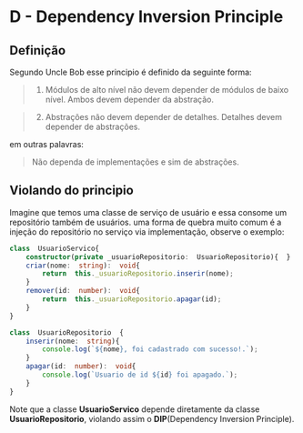 # D - Dependency Inversion Principle

<h2>Definição</h2>
Segundo Uncle Bob esse principio é definido da seguinte forma:

>1. Módulos de alto nível não devem depender de módulos de baixo nível. Ambos devem depender da abstração.

>2. Abstrações não devem depender de detalhes. Detalhes devem depender de abstrações.
> 
em outras palavras:
>Não dependa de implementações e sim de abstrações.
> 
<h2>Violando do principio</h2>
Imagine que temos uma classe de serviço de usuário e essa consome um repositório também de usuários.  
uma forma de quebra muito comum é a injeção do repositório no serviço via implementação, observe o exemplo:

```typescript
class  UsuarioServico{
	constructor(private _usuarioRepositorio:  UsuarioRepositorio){  }
	criar(nome:  string):  void{
		return  this._usuarioRepositorio.inserir(nome);
	}
	remover(id:  number):  void{
		return  this._usuarioRepositorio.apagar(id);
	}
}
```

```typescript
class  UsuarioRepositorio  {
	inserir(nome:  string){
		console.log(`${nome}, foi cadastrado com sucesso!.`);
	}
	apagar(id:  number):  void{
		console.log(`Usuario de id ${id} foi apagado.`);
	}
}
```
Note que a classe **UsuarioServico** depende diretamente da classe **UsuarioRepositorio**, violando assim o **DIP**(Dependency Inversion Principle).
